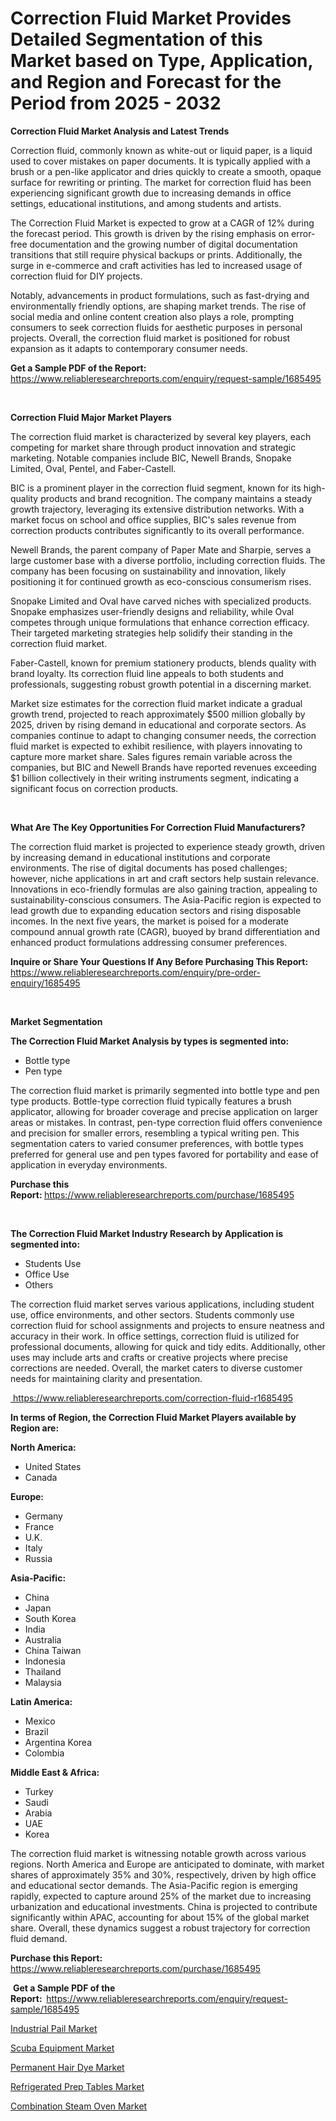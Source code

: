 <p><h1>Correction Fluid Market Provides Detailed Segmentation of this Market based on Type, Application, and Region and Forecast for the Period from 2025 - 2032</h1></p><p><strong>Correction Fluid Market Analysis and Latest Trends</strong></p>
<p><p>Correction fluid, commonly known as white-out or liquid paper, is a liquid used to cover mistakes on paper documents. It is typically applied with a brush or a pen-like applicator and dries quickly to create a smooth, opaque surface for rewriting or printing. The market for correction fluid has been experiencing significant growth due to increasing demands in office settings, educational institutions, and among students and artists. </p><p>The Correction Fluid Market is expected to grow at a CAGR of 12% during the forecast period. This growth is driven by the rising emphasis on error-free documentation and the growing number of digital documentation transitions that still require physical backups or prints. Additionally, the surge in e-commerce and craft activities has led to increased usage of correction fluid for DIY projects. </p><p>Notably, advancements in product formulations, such as fast-drying and environmentally friendly options, are shaping market trends. The rise of social media and online content creation also plays a role, prompting consumers to seek correction fluids for aesthetic purposes in personal projects. Overall, the correction fluid market is positioned for robust expansion as it adapts to contemporary consumer needs.</p></p>
<p><strong>Get a Sample PDF of the Report:&nbsp;</strong> <a href="https://www.reliableresearchreports.com/enquiry/request-sample/1685495?utm_campaign=48&utm_medium=2&utm_source=Github&utm_content=ia&utm_term=04042025&utm_id=correction-fluid">https://www.reliableresearchreports.com/enquiry/request-sample/1685495</a></p>
<p>&nbsp;</p>
<p><strong>Correction Fluid Major Market Players</strong></p>
<p><p>The correction fluid market is characterized by several key players, each competing for market share through product innovation and strategic marketing. Notable companies include BIC, Newell Brands, Snopake Limited, Oval, Pentel, and Faber-Castell.</p><p>BIC is a prominent player in the correction fluid segment, known for its high-quality products and brand recognition. The company maintains a steady growth trajectory, leveraging its extensive distribution networks. With a market focus on school and office supplies, BIC's sales revenue from correction products contributes significantly to its overall performance.</p><p>Newell Brands, the parent company of Paper Mate and Sharpie, serves a large customer base with a diverse portfolio, including correction fluids. The company has been focusing on sustainability and innovation, likely positioning it for continued growth as eco-conscious consumerism rises.</p><p>Snopake Limited and Oval have carved niches with specialized products. Snopake emphasizes user-friendly designs and reliability, while Oval competes through unique formulations that enhance correction efficacy. Their targeted marketing strategies help solidify their standing in the correction fluid market.</p><p>Faber-Castell, known for premium stationery products, blends quality with brand loyalty. Its correction fluid line appeals to both students and professionals, suggesting robust growth potential in a discerning market. </p><p>Market size estimates for the correction fluid market indicate a gradual growth trend, projected to reach approximately $500 million globally by 2025, driven by rising demand in educational and corporate sectors. As companies continue to adapt to changing consumer needs, the correction fluid market is expected to exhibit resilience, with players innovating to capture more market share. Sales figures remain variable across the companies, but BIC and Newell Brands have reported revenues exceeding $1 billion collectively in their writing instruments segment, indicating a significant focus on correction products.</p></p>
<p>&nbsp;</p>
<p><strong>What Are The Key Opportunities For Correction Fluid Manufacturers?</strong></p>
<p><p>The correction fluid market is projected to experience steady growth, driven by increasing demand in educational institutions and corporate environments. The rise of digital documents has posed challenges; however, niche applications in art and craft sectors help sustain relevance. Innovations in eco-friendly formulas are also gaining traction, appealing to sustainability-conscious consumers. The Asia-Pacific region is expected to lead growth due to expanding education sectors and rising disposable incomes. In the next five years, the market is poised for a moderate compound annual growth rate (CAGR), buoyed by brand differentiation and enhanced product formulations addressing consumer preferences.</p></p>
<p><strong>Inquire or Share Your Questions If Any Before Purchasing This Report:</strong> <a href="https://www.reliableresearchreports.com/enquiry/pre-order-enquiry/1685495?utm_campaign=48&utm_medium=2&utm_source=Github&utm_content=ia&utm_term=04042025&utm_id=correction-fluid">https://www.reliableresearchreports.com/enquiry/pre-order-enquiry/1685495</a></p>
<p>&nbsp;</p>
<p><strong>Market Segmentation</strong></p>
<p><strong>The Correction Fluid Market Analysis by types is segmented into:</strong></p>
<p><ul><li>Bottle type</li><li>Pen type</li></ul></p>
<p><p>The correction fluid market is primarily segmented into bottle type and pen type products. Bottle-type correction fluid typically features a brush applicator, allowing for broader coverage and precise application on larger areas or mistakes. In contrast, pen-type correction fluid offers convenience and precision for smaller errors, resembling a typical writing pen. This segmentation caters to varied consumer preferences, with bottle types preferred for general use and pen types favored for portability and ease of application in everyday environments.</p></p>
<p><strong>Purchase this Report:&nbsp;</strong><a href="https://www.reliableresearchreports.com/purchase/1685495?utm_campaign=48&utm_medium=2&utm_source=Github&utm_content=ia&utm_term=04042025&utm_id=correction-fluid">https://www.reliableresearchreports.com/purchase/1685495</a></p>
<p>&nbsp;</p>
<p><strong>The Correction Fluid Market Industry Research by Application is segmented into:</strong></p>
<p><ul><li>Students Use</li><li>Office Use</li><li>Others</li></ul></p>
<p><p>The correction fluid market serves various applications, including student use, office environments, and other sectors. Students commonly use correction fluid for school assignments and projects to ensure neatness and accuracy in their work. In office settings, correction fluid is utilized for professional documents, allowing for quick and tidy edits. Additionally, other uses may include arts and crafts or creative projects where precise corrections are needed. Overall, the market caters to diverse customer needs for maintaining clarity and presentation.</p></p>
<p><a href="https://www.reliableresearchreports.com/correction-fluid-r1685495?utm_campaign=48&utm_medium=2&utm_source=Github&utm_content=ia&utm_term=04042025&utm_id=correction-fluid">&nbsp;https://www.reliableresearchreports.com/correction-fluid-r1685495</a></p>
<p><strong>In terms of Region, the Correction Fluid Market Players available by Region are:</strong></p>
<p>
    <p> <strong> North America: </strong>
        <ul>
            <li>United States</li>
            <li>Canada</li>
        </ul>
        </p> 
    <p> <strong> Europe: </strong>
        <ul>
            <li>Germany</li>
            <li>France</li>
            <li>U.K.</li>
            <li>Italy</li>
            <li>Russia</li>
        </ul>
        </p> 
    <p> <strong> Asia-Pacific: </strong>
        <ul>
            <li>China</li>
            <li>Japan</li>
            <li>South Korea</li>
            <li>India</li>
            <li>Australia</li>
            <li>China Taiwan</li>
            <li>Indonesia</li>
            <li>Thailand</li>
            <li>Malaysia</li>
        </ul>
        </p> 
    <p> <strong> Latin America: </strong>
        <ul>
            <li>Mexico</li>
            <li>Brazil</li>
            <li>Argentina Korea</li>
            <li>Colombia</li>
        </ul>
        </p> 
    <p> <strong> Middle East & Africa: </strong>
        <ul>
            <li>Turkey</li>
            <li>Saudi</li>
            <li>Arabia</li>
            <li>UAE</li>
            <li>Korea</li>
        </ul>
    </p>
    </p>
<p><p>The correction fluid market is witnessing notable growth across various regions. North America and Europe are anticipated to dominate, with market shares of approximately 35% and 30%, respectively, driven by high office and educational sector demands. The Asia-Pacific region is emerging rapidly, expected to capture around 25% of the market due to increasing urbanization and educational investments. China is projected to contribute significantly within APAC, accounting for about 15% of the global market share. Overall, these dynamics suggest a robust trajectory for correction fluid demand.</p></p>
<p><strong>Purchase this Report: </strong><a href="https://www.reliableresearchreports.com/purchase/1685495?utm_campaign=48&utm_medium=2&utm_source=Github&utm_content=ia&utm_term=04042025&utm_id=correction-fluid">https://www.reliableresearchreports.com/purchase/1685495</a></p>
<p>&nbsp;<strong>Get a Sample PDF of the Report:&nbsp;&nbsp;</strong><a href="https://www.reliableresearchreports.com/enquiry/request-sample/1685495?utm_campaign=48&utm_medium=2&utm_source=Github&utm_content=ia&utm_term=04042025&utm_id=correction-fluid">https://www.reliableresearchreports.com/enquiry/request-sample/1685495</a></p>
<p><strong></strong></p>
<p><p><a href="https://github.com/snaikraso/Market-Research-Report-List-1/blob/main/industrial-pail-market.md?utm_campaign=48&utm_medium=2&utm_source=Github&utm_content=ia&utm_term=04042025&utm_id=correction-fluid">Industrial Pail Market</a></p><p><a href="https://github.com/iperitvik8/Market-Research-Report-List-1/blob/main/scuba-equipment-market.md?utm_campaign=48&utm_medium=2&utm_source=Github&utm_content=ia&utm_term=04042025&utm_id=correction-fluid">Scuba Equipment Market</a></p><p><a href="https://github.com/kadutjoelly83/Market-Research-Report-List-1/blob/main/permanent-hair-dye-market.md?utm_campaign=48&utm_medium=2&utm_source=Github&utm_content=ia&utm_term=04042025&utm_id=correction-fluid">Permanent Hair Dye Market</a></p><p><a href="https://github.com/ilanarohalgh/Market-Research-Report-List-1/blob/main/refrigerated-prep-tables-market.md?utm_campaign=48&utm_medium=2&utm_source=Github&utm_content=ia&utm_term=04042025&utm_id=correction-fluid">Refrigerated Prep Tables Market</a></p><p><a href="https://github.com/frodanlert/Market-Research-Report-List-1/blob/main/combination-steam-oven-market.md?utm_campaign=48&utm_medium=2&utm_source=Github&utm_content=ia&utm_term=04042025&utm_id=correction-fluid">Combination Steam Oven Market</a></p></p>